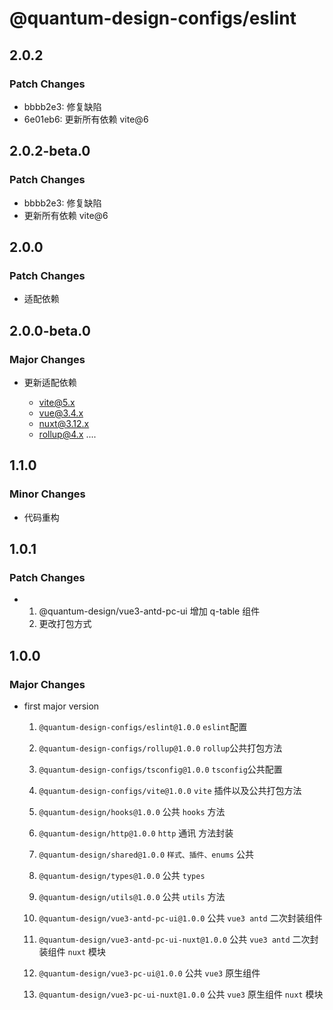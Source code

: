 # @quantum-design-configs/eslint

## 2.0.2

### Patch Changes

-   bbbb2e3: 修复缺陷
-   6e01eb6: 更新所有依赖 vite@6

## 2.0.2-beta.0

### Patch Changes

-   bbbb2e3: 修复缺陷
-   更新所有依赖 vite@6

## 2.0.0

### Patch Changes

-   适配依赖

## 2.0.0-beta.0

### Major Changes

-   更新适配依赖

    -   vite@5.x
    -   vue@3.4.x
    -   nuxt@3.12.x
    -   rollup@4.x
        ....

## 1.1.0

### Minor Changes

-   代码重构

## 1.0.1

### Patch Changes

-   1. @quantum-design/vue3-antd-pc-ui 增加 q-table 组件
    2. 更改打包方式

## 1.0.0

### Major Changes

-   first major version

    1. `@quantum-design-configs/eslint@1.0.0` `eslint`配置
    2. `@quantum-design-configs/rollup@1.0.0` `rollup`公共打包方法
    3. `@quantum-design-configs/tsconfig@1.0.0` `tsconfig`公共配置
    4. `@quantum-design-configs/vite@1.0.0` `vite` 插件以及公共打包方法

    5. `@quantum-design/hooks@1.0.0` 公共 `hooks` 方法
    6. `@quantum-design/http@1.0.0` `http` 通讯 方法封装
    7. `@quantum-design/shared@1.0.0` `样式、插件、enums` 公共
    8. `@quantum-design/types@1.0.0` 公共 `types`
    9. `@quantum-design/utils@1.0.0` 公共 `utils` 方法
    10. `@quantum-design/vue3-antd-pc-ui@1.0.0` 公共 `vue3 antd` 二次封装组件
    11. `@quantum-design/vue3-antd-pc-ui-nuxt@1.0.0` 公共 `vue3 antd` 二次封装组件 `nuxt` 模块
    12. `@quantum-design/vue3-pc-ui@1.0.0` 公共 `vue3` 原生组件
    13. `@quantum-design/vue3-pc-ui-nuxt@1.0.0` 公共 `vue3` 原生组件 `nuxt` 模块
